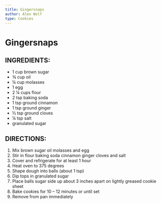 ```yaml
---
title: Gingersnaps
author: Alex Wolf
type: Cookies
---
```


# Gingersnaps

## INGREDIENTS:

* 1 cup brown sugar
* ¾ cup oil
* ¼ cup molasses
* 1 egg
* 2 ¼ cups flour
* 2 tsp baking soda
* 1 tsp ground cinnamon
* 1 tsp ground ginger
* ½ tsp ground cloves
* ¼ tsp salt
* granulated sugar

## DIRECTIONS:

1.	Mix brown sugar oil molasses and egg
2.	Stir in flour baking soda cinnamon ginger cloves and salt
3.	Cover and refrigerate for at least 1 hour
4.	Heat oven to 375 degrees
5.	Shape dough into balls (about 1 tsp)
6.	Dip tops in granulated sugar
7.	Place balls sugar side up about 3 inches apart on lightly greased cookie sheet
8.	Bake cookies for 10 – 12 minutes or until set
9.	Remove from pan immediately
